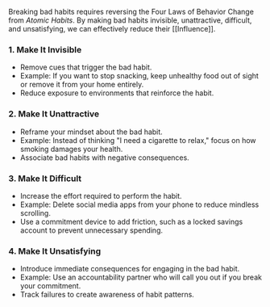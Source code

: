 Breaking bad habits requires reversing the Four Laws of Behavior Change from _Atomic Habits_. By making bad habits invisible, unattractive, difficult, and unsatisfying, we can effectively reduce their [[Influence]].

### 1. Make It Invisible

- Remove cues that trigger the bad habit.
- Example: If you want to stop snacking, keep unhealthy food out of sight or remove it from your home entirely.
- Reduce exposure to environments that reinforce the habit.

### 2. Make It Unattractive

- Reframe your mindset about the bad habit.
- Example: Instead of thinking "I need a cigarette to relax," focus on how smoking damages your health.
- Associate bad habits with negative consequences.

### 3. Make It Difficult

- Increase the effort required to perform the habit.
- Example: Delete social media apps from your phone to reduce mindless scrolling.
- Use a commitment device to add friction, such as a locked savings account to prevent unnecessary spending.

### 4. Make It Unsatisfying

- Introduce immediate consequences for engaging in the bad habit.
- Example: Use an accountability partner who will call you out if you break your commitment.
- Track failures to create awareness of habit patterns.